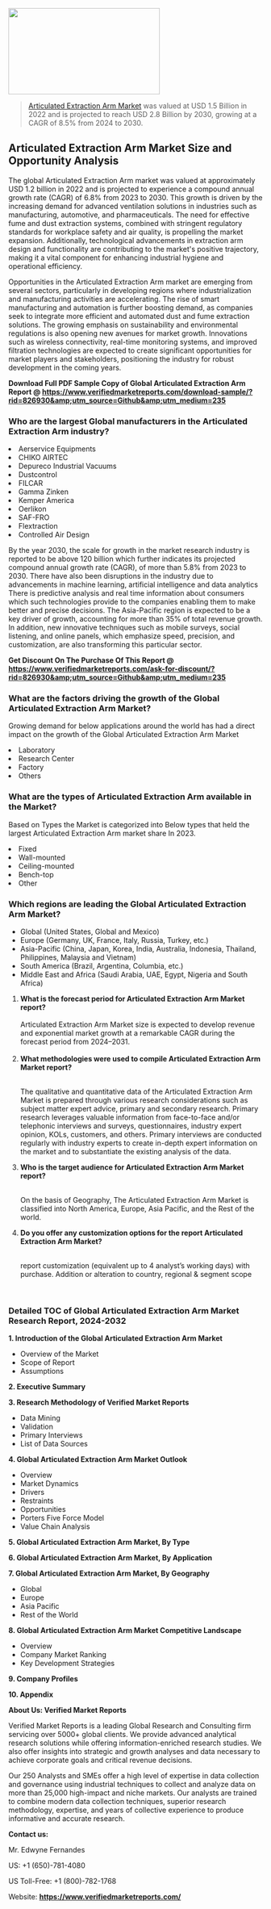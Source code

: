 <img src="https://ffe5etoiles.com/wp-content/uploads/2024/12/MST1-300x171.png" alt="" width="300" height="171" class="alignnone size-medium wp-image-20088" /><blockquote><p><p><a href="https://www.verifiedmarketreports.com/download-sample/?rid=826930&utm_source=Github&utm_medium=235" target="_blank">Articulated Extraction Arm Market</a> was valued at USD 1.5 Billion in 2022 and is projected to reach USD 2.8 Billion by 2030, growing at a CAGR of 8.5% from 2024 to 2030.</p></blockquote><p><h2>Articulated Extraction Arm Market Size and Opportunity Analysis</h2><p>The global Articulated Extraction Arm market was valued at approximately USD 1.2 billion in 2022 and is projected to experience a compound annual growth rate (CAGR) of 6.8% from 2023 to 2030. This growth is driven by the increasing demand for advanced ventilation solutions in industries such as manufacturing, automotive, and pharmaceuticals. The need for effective fume and dust extraction systems, combined with stringent regulatory standards for workplace safety and air quality, is propelling the market expansion. Additionally, technological advancements in extraction arm design and functionality are contributing to the market's positive trajectory, making it a vital component for enhancing industrial hygiene and operational efficiency.</p><p>Opportunities in the Articulated Extraction Arm market are emerging from several sectors, particularly in developing regions where industrialization and manufacturing activities are accelerating. The rise of smart manufacturing and automation is further boosting demand, as companies seek to integrate more efficient and automated dust and fume extraction solutions. The growing emphasis on sustainability and environmental regulations is also opening new avenues for market growth. Innovations such as wireless connectivity, real-time monitoring systems, and improved filtration technologies are expected to create significant opportunities for market players and stakeholders, positioning the industry for robust development in the coming years.</p></p><p class=""><strong>Download Full PDF Sample Copy of Global Articulated Extraction Arm Report @ <a href="https://www.verifiedmarketreports.com/download-sample/?rid=826930&amp;utm_source=Github&amp;utm_medium=235" target="_blank">https://www.verifiedmarketreports.com/download-sample/?rid=826930&amp;utm_source=Github&amp;utm_medium=235</a></strong></p><h3 id="" class="">Who are the largest Global manufacturers in the Articulated Extraction Arm industry?</h3><p><li>Aerservice Equipments</li><li> CHIKO AIRTEC</li><li> Depureco Industrial Vacuums</li><li> Dustcontrol</li><li> FILCAR</li><li> Gamma Zinken</li><li> Kemper America</li><li> Oerlikon</li><li> SAF-FRO</li><li> Flextraction</li><li> Controlled Air Design</li></p><div class=""><div class="" dir="" data-message-author-role="" data-message-id="" data-message-model-slug=""><div class=""><div class=""><div class=""><div class="" dir="" data-message-author-role="" data-message-id="" data-message-model-slug=""><div class=""><div class=""><p>By the year 2030, the scale for growth in the market research industry is reported to be above 120 billion which further indicates its projected compound annual growth rate (CAGR), of more than 5.8% from 2023 to 2030. There have also been disruptions in the industry due to advancements in machine learning, artificial intelligence and data analytics There is predictive analysis and real time information about consumers which such technologies provide to the companies enabling them to make better and precise decisions. The Asia-Pacific region is expected to be a key driver of growth, accounting for more than 35% of total revenue growth. In addition, new innovative techniques such as mobile surveys, social listening, and online panels, which emphasize speed, precision, and customization, are also transforming this particular sector.</p><p><strong>Get Discount On The Purchase Of This Report @&nbsp; <a href="https://www.verifiedmarketreports.com/ask-for-discount/?rid=826930&amp;utm_source=Github&amp;utm_medium=235" target="_blank">https://www.verifiedmarketreports.com/ask-for-discount/?rid=826930&amp;utm_source=Github&amp;utm_medium=235</a></strong></p></div></div></div></div></div></div></div></div><h3 id="" class="">What are the factors driving the growth of the Global Articulated Extraction Arm Market?</h3><p id="" class="">Growing demand for below applications around the world has had a direct impact on the growth of the Global Articulated Extraction Arm Market</p><p id="" class=""><li>Laboratory</li><li> Research Center</li><li> Factory</li><li> Others</li></p><h3 id="" class="">What are the types of Articulated Extraction Arm available in the Market?</h3><p id="" class="">Based on Types the Market is categorized into Below types that held the largest Articulated Extraction Arm market share In 2023.</p><p id="" class=""><li>Fixed</li><li> Wall-mounted</li><li> Ceiling-mounted</li><li> Bench-top</li><li> Other</li></p><h3 id="" class="">Which regions are leading the Global Articulated Extraction Arm Market?</h3><ul><li>Global (United States, Global and Mexico)</li><li>Europe (Germany, UK, France, Italy, Russia, Turkey, etc.)</li><li>Asia-Pacific (China, Japan, Korea, India, Australia, Indonesia, Thailand, Philippines, Malaysia and Vietnam)</li><li>South America (Brazil, Argentina, Columbia, etc.)</li><li>Middle East and Africa (Saudi Arabia, UAE, Egypt, Nigeria and South Africa)</li></ul><p><ol><li><strong>What is the forecast period for Articulated Extraction Arm Market report?<br /></strong><br /><span data-sheets-root="1" data-sheets-value="{&quot;1&quot;:2,&quot;2&quot;:&quot;XXXX size is expected to develop revenue and exponential market growth at a remarkable CAGR during the forecast period from 2024&ndash;2030.&quot;}" data-sheets-userformat="{&quot;2&quot;:12674,&quot;4&quot;:{&quot;1&quot;:2,&quot;2&quot;:16776960},&quot;10&quot;:2,&quot;11&quot;:0,&quot;15&quot;:&quot;Arial&quot;,&quot;16&quot;:12}">Articulated Extraction Arm Market size is expected to develop revenue and exponential market growth at a remarkable CAGR during the forecast period from 2024&ndash;2031.</span><br /><br /></li><li><strong>What methodologies were used to compile Articulated Extraction Arm Market report?<br /><br /></strong><p>The qualitative and quantitative data of the&nbsp;Articulated Extraction Arm Market is prepared through various research considerations such as subject matter expert advice, primary and secondary research. Primary research leverages valuable information from face-to-face and/or telephonic interviews and surveys, questionnaires, industry expert opinion, KOLs, customers, and others. Primary interviews are conducted regularly with industry experts to create in-depth expert information on the market and to substantiate the existing analysis of the data.&nbsp;</p></li><li><strong>Who is the target audience for Articulated Extraction Arm Market report?<br /><br /></strong><p>On the basis of Geography, The&nbsp;Articulated Extraction Arm Market is classified into North America, Europe, Asia Pacific, and the Rest of the world.</p></li><li><strong>Do you offer any customization options for the report Articulated Extraction Arm Market?<br /><br /></strong><p>report customization (equivalent up to 4 analyst&rsquo;s working days) with purchase. Addition or alteration to country, regional &amp; segment scope</p><p>&nbsp;</p></li></ol></p><h3 id="" class="">Detailed TOC of Global Articulated Extraction Arm Market Research Report, 2024-2032</h3><p id="" class=""><strong>1. Introduction of the Global Articulated Extraction Arm Market</strong></p><ul><li>Overview of the Market</li><li>Scope of Report</li><li>Assumptions</li></ul><p id="" class=""><strong>2. Executive Summary</strong></p><p id="" class=""><strong>3. Research Methodology of&nbsp;Verified Market Reports</strong></p><ul><li>Data Mining</li><li>Validation</li><li>Primary Interviews</li><li>List of Data Sources</li></ul><p id="" class=""><strong>4. Global Articulated Extraction Arm Market Outlook</strong></p><ul><li>Overview</li><li>Market Dynamics</li><li>Drivers</li><li>Restraints</li><li>Opportunities</li><li>Porters Five Force Model</li><li>Value Chain Analysis</li></ul><p id="" class=""><strong>5. Global Articulated Extraction Arm Market, By&nbsp;Type</strong></p><p id="" class=""><strong>6. Global Articulated Extraction Arm Market, By Application</strong></p><p id="" class=""><strong>7. Global Articulated Extraction Arm Market, By Geography</strong></p><ul><li>Global</li><li>Europe</li><li>Asia Pacific</li><li>Rest of the World</li></ul><p id="" class=""><strong>8. Global Articulated Extraction Arm Market Competitive Landscape</strong></p><ul><li>Overview</li><li>Company Market Ranking</li><li>Key Development Strategies</li></ul><p id="" class=""><strong>9. Company Profiles</strong></p><p id="" class=""><strong>10. Appendix</strong></p><p id="" class=""><strong>About Us: Verified Market Reports</strong></p><p id="" class="">Verified Market Reports is a leading Global Research and Consulting firm servicing over 5000+ global clients. We provide advanced analytical research solutions while offering information-enriched research studies. We also offer insights into strategic and growth analyses and data necessary to achieve corporate goals and critical revenue decisions.</p><p id="" class="">Our 250 Analysts and SMEs offer a high level of expertise in data collection and governance using industrial techniques to collect and analyze data on more than 25,000 high-impact and niche markets. Our analysts are trained to combine modern data collection techniques, superior research methodology, expertise, and years of collective experience to produce informative and accurate research.</p><p id="" class=""><strong>Contact us:</strong></p><p id="" class="">Mr. Edwyne Fernandes</p><p id="" class="">US: +1 (650)-781-4080</p><p id="" class="">US Toll-Free: +1 (800)-782-1768</p><p id="" class="">Website: <a target="" data-test-app-aware-link=""><strong>https://www.verifiedmarketreports.com/</strong></a></p>
